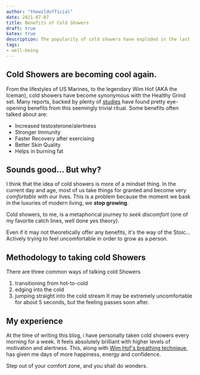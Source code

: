 ```yaml
---
author: "thewildofficial"
date: 2021-07-07
title: Benefits of Cold Showers
draft: true
katex: true
description: The popularity of cold showers have exploded in the last few years...but why?
tags: 
- well-being
---
```

## Cold Showers are becoming cool again.
From the lifestyles of US Marines, to the legendary Wim Hof (AKA the Iceman), cold showers have become synonymous with the Healthy Grind set.
Many reports, backed by plenty of [studies](https://www.ncbi.nlm.nih.gov/pmc/articles/PMC5025014/) have found pretty eye-opening benefits from this seemingly trivial ritual. Some benefits often talked about are:
- Increased testosterone/alertness
- Stronger Immunity
- Faster Recovery after exercising
- Better Skin Quality
- Helps in burning fat

## Sounds good… But why?
I think that the idea of cold showers is more of a mindset thing. In the current day and age, most of us take things for granted and become very *comfortable* with our lives. This is a problem because the moment we bask in the luxuries of modern living, we **stop growing**.

Cold showers, to me, is a metaphorical journey to *seek discomfort* (one of my favorite catch lines, well done yes theory).

Even if it may not theoretically offer any benefits, it's the way of the Stoic… Actively trying to feel uncomfortable in order to grow as a person.

## Methodology to taking cold Showers
There are three common ways of talking cold Showers
1) transitioning from hot-to-cold 
2) edging into the cold 
3) jumping straight into the cold stream
 It may be extremely uncomfortable for about 5 seconds, but the feeling passes soon after.
 ## My experience
  At the time of writing this blog, i have personally taken cold showers every morning for a week. It feels absolutely brilliant with higher levels of motivation and alertness. This, along with [Wim Hof's breathing technique,](https://www.youtube.com/watch?v=tybOi4hjZFQ) has given me days of more happiness, energy and confidence.
  
 Step out of your comfort zone, and you shall do wonders.


